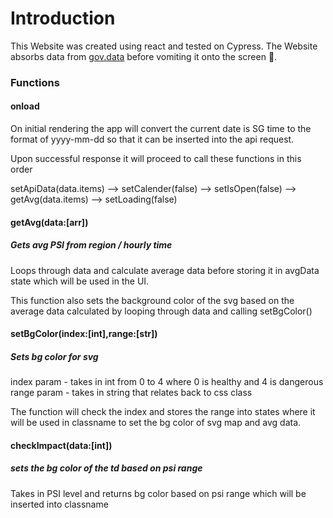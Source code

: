# Introduction

This Website was created using react and tested on Cypress.
The Website absorbs data from [gov.data](https://api.data.gov.sg/v1/environment/psi?date) before vomiting it onto the screen 🤮.

### Functions

#### onload
On initial rendering the app will convert the current date is SG time to the format of yyyy-mm-dd so that it can be inserted into the api request.

Upon successful response it will proceed to call these functions in this order

setApiData(data.items) --> setCalender(false) --> setIsOpen(false) --> getAvg(data.items) --> setLoading(false)

#### getAvg(data:[arr])
##### Gets avg PSI from region / hourly time 
Loops through data and calculate average data before storing it in avgData state which will be used in the UI.

This function also sets the background color of the svg based on the average data calculated by looping through data and calling setBgColor()

#### setBgColor(index:[int],range:[str])
##### Sets bg color for svg
index param - takes in int from 0 to 4 where 0 is healthy and 4 is dangerous
range param - takes in string that relates back to css class

The function will check the index and stores the range into states where it will be used in classname to set the bg color of svg map and avg data.

#### checkImpact(data:[int])
##### sets the bg color of the td based on psi range
Takes in PSI level and returns bg color based on psi range which will be inserted into classname
